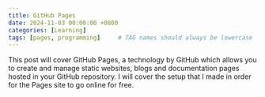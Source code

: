 ```yaml
---
title: GitHub Pages
date: 2024-11-03 00:00:00 +0800
categories: [Learning]
tags: [pages, programming]     # TAG names should always be lowercase
---
```


This post will cover GitHub Pages, a technology by GitHub which allows you to create and manage static websites, blogs and documentation pages hosted in your GitHub repository. I will cover the setup that I made in order for the Pages site to go online for free.



